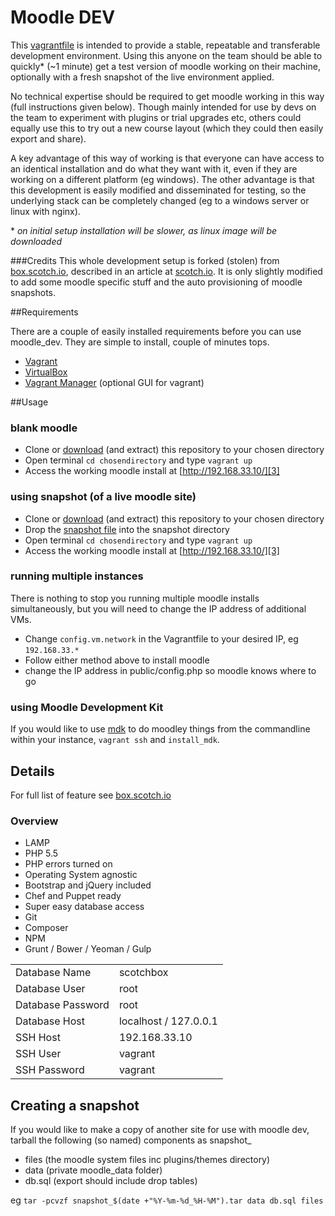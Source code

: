 Moodle DEV
==========

This [vagrantfile][5] is intended to provide a stable, repeatable and transferable development environment. Using this anyone on the team should be able to quickly* (~1 minute) get a test version of moodle working on their machine, optionally with a fresh snapshot of the live environment applied.

No technical expertise should be required to get moodle working in this way     (full instructions given below). Though  mainly intended for use by devs on the team to experiment with plugins or trial upgrades etc, others could equally use this to try out a new course layout (which they could then easily export and share).

A key advantage of this way of working is that everyone can have access to an identical installation and do what they want with it, even if they are working on a different platform (eg windows). The other advantage is that this development is easily modified and disseminated for testing, so the underlying stack can be completely changed (eg to a windows server or linux with nginx).

\* *on initial setup installation will be slower, as linux image will be downloaded* 

###Credits
This whole development setup is forked (stolen) from [box.scotch.io][16], described in an article at [scotch.io][17]. It is only slightly modified to add some moodle specific stuff and the auto provisioning of  moodle snapshots.

##Requirements

There are a couple of easily installed requirements before you can use moodle_dev. They are simple to install, couple of minutes tops.

* [Vagrant][1]
* [VirtualBox][4] 
* [Vagrant Manager][2] (optional GUI for vagrant)

##Usage
### blank moodle

* Clone or [download][6] (and extract) this repository to your chosen directory
* Open terminal `cd chosendirectory` and type `vagrant up`
* Access the working moodle install at  [http://192.168.33.10/][3]

### using snapshot (of a live moodle site)

* Clone or [download][6] (and extract) this repository to your chosen directory
* Drop the [snapshot file](#createsnapshot) into the snapshot directory 
* Open terminal `cd chosendirectory` and type `vagrant up`
* Access the working moodle install at  [http://192.168.33.10/][3]

### running multiple instances

There is nothing to stop you running multiple moodle installs simultaneously, but you will need to change the IP address of additional VMs.

* Change `config.vm.network` in the Vagrantfile to your desired IP, eg `192.168.33.*`
* Follow either method above to install moodle
* change the IP address in public/config.php so moodle knows where to go

### using Moodle Development Kit

If you would like to use [mdk][7] to do moodley things from the commandline within your instance, `vagrant ssh` and `install_mdk`.

## Details

For full list of feature see [box.scotch.io][16]

### Overview
- LAMP
- PHP 5.5
- PHP errors turned on
- Operating System agnostic
- Bootstrap and jQuery included
- Chef and Puppet ready
- Super easy database access
- Git
- Composer
- NPM
- Grunt / Bower / Yeoman / Gulp


|   | |
| ------------- | ------------- |
| Database Name  | scotchbox  |
| Database User  | root  |
| Database Password  | root  |
| Database Host  | localhost / 127.0.0.1  |
| SSH Host  | 192.168.33.10  |
| SSH User  | vagrant  |
| SSH Password  | vagrant  |


<a name="createsnapshot"></a>

## Creating a snapshot

If you would like to make a copy of another site for use with moodle dev, tarball the following (so named) components as snapshot_<dateorblank>

- files (the moodle system files inc plugins/themes directory)
- data (private moodle_data folder)
- db.sql (export should include drop tables)

eg
`tar -pcvzf snapshot_$(date +"%Y-%m-%d_%H-%M").tar data db.sql files`



[1]: http://www.vagrantup.com/downloads
[2]: http://vagrantmanager.com/
[3]: http://192.168.33.10/
[4]: https://www.virtualbox.org/wiki/Downloads
[5]: https://www.vagrantup.com/
[6]: https://github.com/ucfalmouth/moodle_dev/archive/master.zip
[7]: https://github.com/FMCorz/mdk
[16]: http://box.scotch.io
[17]: http://scotch.io/bar-talk/introducing-scotch-box-a-vagrant-lamp-stack-that-just-works